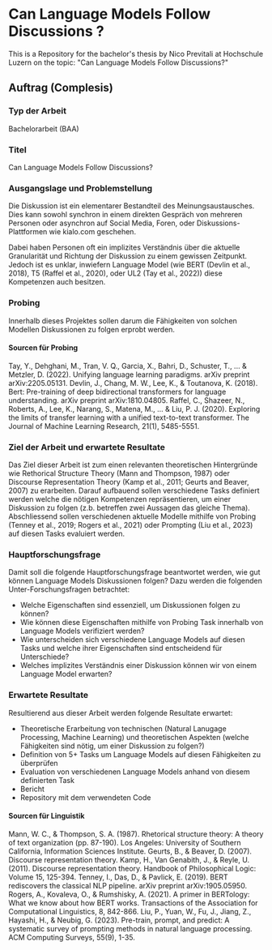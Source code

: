 # Can Language Models Follow Discussions ?
This is a Repository for the bachelor's thesis by Nico Previtali at Hochschule Luzern on the topic: "Can Language Models Follow Discussions?"

## Auftrag (Complesis)

### Typ der Arbeit 
Bachelorarbeit (BAA)
### Titel
Can Language Models Follow Discussions?
### Ausgangslage und Problemstellung
Die Diskussion ist ein elementarer Bestandteil des Meinungsaustausches. Dies kann sowohl synchron in einem direkten Gespräch von mehreren Personen oder asynchron auf Social Media, Foren, oder Diskussions-Plattformen wie kialo.com geschehen.

Dabei haben Personen oft ein implizites Verständnis über die aktuelle Granularität und Richtung der Diskussion zu einem gewissen Zeitpunkt. Jedoch ist es unklar, inwiefern Language Model (wie BERT (Devlin et al., 2018), T5 (Raffel et al., 2020), oder UL2 (Tay et al., 2022)) diese Kompetenzen auch besitzen.

### Probing
Innerhalb dieses Projektes sollen darum die Fähigkeiten von solchen Modellen Diskussionen zu folgen erprobt werden.

#### Sourcen für Probing
Tay, Y., Dehghani, M., Tran, V. Q., Garcia, X., Bahri, D., Schuster, T., ... & Metzler, D. (2022). Unifying language learning paradigms. arXiv preprint arXiv:2205.05131.
Devlin, J., Chang, M. W., Lee, K., & Toutanova, K. (2018). Bert: Pre-training of deep bidirectional transformers for language understanding. arXiv preprint arXiv:1810.04805.
Raffel, C., Shazeer, N., Roberts, A., Lee, K., Narang, S., Matena, M., ... & Liu, P. J. (2020). Exploring the limits of transfer learning with a unified text-to-text transformer. The Journal of Machine Learning Research, 21(1), 5485-5551.

### Ziel der Arbeit und erwartete Resultate
Das Ziel dieser Arbeit ist zum einen relevanten theoretischen Hintergründe wie Rethorical Structure Theory (Mann and Thompson, 1987) oder Discourse Representation Theory (Kamp et al., 2011; Geurts and Beaver, 2007) zu erarbeiten. Darauf aufbauend sollen verschiedene Tasks definiert werden welche die nötigen Kompetenzen repräsentieren, um einer Diskussion zu folgen (z.b. betreffen zwei Aussagen das gleiche Thema). Abschliessend sollen verschiedenen aktuelle Modelle mithilfe von Probing (Tenney et al., 2019; Rogers et al., 2021) oder Prompting (Liu et al., 2023) auf diesen Tasks evaluiert werden.

### Hauptforschungsfrage
Damit soll die folgende Hauptforschungsfrage beantwortet werden, wie gut können Language Models Diskussionen folgen? Dazu werden die folgenden Unter-Forschungsfragen betrachtet:

- Welche Eigenschaften sind essenziell, um Diskussionen folgen zu können?
- Wie können diese Eigenschaften mithilfe von Probing Task innerhalb von Language Models verifiziert werden?
- Wie unterscheiden sich verschiedene Language Models auf diesen Tasks und welche ihrer Eigenschaften sind entscheidend für Unterschiede?
- Welches implizites Verständnis einer Diskussion können wir von einem Language Model erwarten?

### Erwartete Resultate
Resultierend aus dieser Arbeit werden folgende Resultate erwartet:

- Theoretische Erarbeitung von technischen (Natural Lanugage Processing, Machine Learning) und theoretischen Aspekten (welche Fähigkeiten sind nötig, um einer Diskussion zu folgen?)
- Definition von 5+ Tasks um Language Models auf diesen Fähigkeiten zu überprüfen
- Evaluation von verschiedenen Language Models anhand von diesem definierten Task
- Bericht
- Repository mit dem verwendeten Code

#### Sourcen für Linguistik
Mann, W. C., & Thompson, S. A. (1987). Rhetorical structure theory: A theory of text organization (pp. 87-190). Los Angeles: University of Southern California, Information Sciences Institute.
Geurts, B., & Beaver, D. (2007). Discourse representation theory.
Kamp, H., Van Genabith, J., & Reyle, U. (2011). Discourse representation theory. Handbook of Philosophical Logic: Volume 15, 125-394.
Tenney, I., Das, D., & Pavlick, E. (2019). BERT rediscovers the classical NLP pipeline. arXiv preprint arXiv:1905.05950.
Rogers, A., Kovaleva, O., & Rumshisky, A. (2021). A primer in BERTology: What we know about how BERT works. Transactions of the Association for Computational Linguistics, 8, 842-866.
Liu, P., Yuan, W., Fu, J., Jiang, Z., Hayashi, H., & Neubig, G. (2023). Pre-train, prompt, and predict: A systematic survey of prompting methods in natural language processing. ACM Computing Surveys, 55(9), 1-35.
